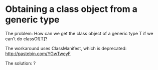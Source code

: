 Obtaining a class object from a generic type
==========

The problem:
How can we get the class object of a generic type T if we can't do classOf[T]?

The workaround uses ClassManifest, which is deprecated:
http://pastebin.com/YGwTweyF

The solution: ?